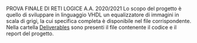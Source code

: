 PROVA FINALE DI RETI LOGICE A.A. 2020/2021
Lo scopo del progetto è quello di sviluppare in linguaggio VHDL un equalizzatore di immagini in scala di grigi, la cui specifica completa è disponibile nel file corrispondente.
Nella cartella [Deliverables](https://github.com/DavideFoini/PROGETTO-RETI-2020-2021/tree/main/Deliverables) sono presenti il file contenente il codice e il report del progetto.

